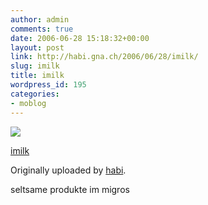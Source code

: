 ```yaml
---
author: admin
comments: true
date: 2006-06-28 15:18:32+00:00
layout: post
link: http://habi.gna.ch/2006/06/28/imilk/
slug: imilk
title: imilk
wordpress_id: 195
categories:
- moblog
---
```



 [![](http://static.flickr.com/54/177065345_d445734cc9_m.jpg)](http://www.flickr.com/photos/habi/177065345/)
   

 
  [imilk](http://www.flickr.com/photos/habi/177065345/)
    

  Originally uploaded by [habi](http://www.flickr.com/people/habi/).
 



seltsame produkte im migros
  

